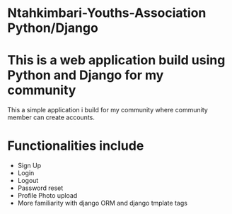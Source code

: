 # Ntahkimbari-Youths-Association Python/Django

# This is a web application build using Python and Django for my community 

This a simple application i build for my community 
where community member can create accounts.
# Functionalities include 
- Sign Up 
- Login
- Logout 
- Password reset
- Profile Photo upload  
- More familiarity with django ORM and django tmplate tags 
